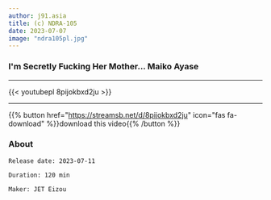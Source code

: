 ```yaml
---
author: j91.asia
title: (c) NDRA-105
date: 2023-07-07
image: "ndra105pl.jpg"
---
```


###  I'm Secretly Fucking Her Mother... Maiko Ayase
___

{{< youtubepl 8pijokbxd2ju >}}
___

{{% button href="https://streamsb.net/d/8pijokbxd2ju" icon="fas fa-download" %}}download this video{{% /button %}}
### About

`Release date: 2023-07-11`

`Duration: 120 min`

`Maker:	JET Eizou`